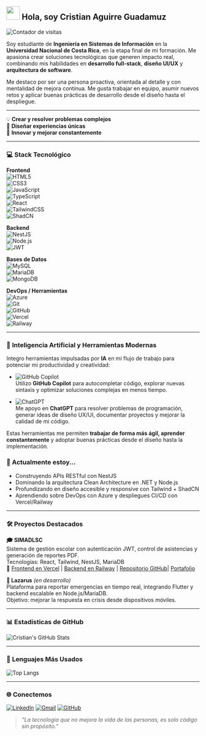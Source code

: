 <img src="https://media.giphy.com/media/hvRJCLFzcasrR4ia7z/giphy.gif" width="35" /> Hola, soy Cristian Aguirre Guadamuz
--

![Contador de visitas](https://hits.sh/github.com/CristianAG13/CristianAG13.svg?style=flat-square)

Soy estudiante de **Ingeniería en Sistemas de Información** en la **Universidad Nacional de Costa Rica**, en la etapa final de mi formación. Me apasiona crear soluciones tecnológicas que generen impacto real, combinando mis habilidades en **desarrollo full-stack**, **diseño UI/UX** y **arquitectura de software**.

Me destaco por ser una persona proactiva, orientada al detalle y con mentalidad de mejora continua. Me gusta trabajar en equipo, asumir nuevos retos y aplicar buenas prácticas de desarrollo desde el diseño hasta el despliegue.


---


💡 **Crear y resolver problemas complejos**  
🎨 **Diseñar experiencias únicas**  
🚀 **Innovar y mejorar constantemente**



---


### 💻 **Stack Tecnológico**

**Frontend**  
![HTML5](https://img.shields.io/badge/HTML5-E34F26?style=flat-square&logo=html5&logoColor=white)  
![CSS3](https://img.shields.io/badge/CSS3-1572B6?style=flat-square&logo=css3&logoColor=white)  
![JavaScript](https://img.shields.io/badge/JavaScript-F7DF1E?style=flat-square&logo=javascript&logoColor=black)  
![TypeScript](https://img.shields.io/badge/TypeScript-007ACC?style=flat-square&logo=typescript&logoColor=white)  
![React](https://img.shields.io/badge/React-61DAFB?style=flat-square&logo=react&logoColor=black)  
![TailwindCSS](https://img.shields.io/badge/TailwindCSS-38B2AC?style=flat-square&logo=tailwind-css&logoColor=white)  
![ShadCN](https://img.shields.io/badge/ShadCN_UI-111827?style=flat-square)

**Backend**  
![NestJS](https://img.shields.io/badge/NestJS-E0234E?style=flat-square&logo=nestjs&logoColor=white)  
![Node.js](https://img.shields.io/badge/Node.js-339933?style=flat-square&logo=nodedotjs&logoColor=white)  
![JWT](https://img.shields.io/badge/JWT-000000?style=flat-square&logo=jsonwebtokens&logoColor=white)

**Bases de Datos**  
![MySQL](https://img.shields.io/badge/MySQL-4479A1?style=flat-square&logo=mysql&logoColor=white)  
![MariaDB](https://img.shields.io/badge/MariaDB-003545?style=flat-square&logo=mariadb&logoColor=white)  
![MongoDB](https://img.shields.io/badge/MongoDB-47A248?style=flat-square&logo=mongodb&logoColor=white)

**DevOps / Herramientas**  
![Azure](https://img.shields.io/badge/Azure-0089D6?style=flat-square&logo=microsoft-azure&logoColor=white)  
![Git](https://img.shields.io/badge/Git-F05032?style=flat-square&logo=git&logoColor=white)  
![GitHub](https://img.shields.io/badge/GitHub-181717?style=flat-square&logo=github&logoColor=white)  
![Vercel](https://img.shields.io/badge/Vercel-000000?style=flat-square&logo=vercel&logoColor=white)  
![Railway](https://img.shields.io/badge/Railway-000000?style=flat-square&logo=railway&logoColor=white)


---


### 🤖 **Inteligencia Artificial y Herramientas Modernas**  
Integro herramientas impulsadas por **IA** en mi flujo de trabajo para potenciar mi productividad y creatividad:

- ![GitHub Copilot](https://img.shields.io/badge/GitHub_Copilot-181717?style=flat-square&logo=github&logoColor=white)  
  Utilizo **GitHub Copilot** para autocompletar código, explorar nuevas sintaxis y optimizar soluciones complejas en menos tiempo.

- ![ChatGPT](https://img.shields.io/badge/ChatGPT-1A1A1A?style=flat-square&logo=openai&logoColor=white)  
  Me apoyo en **ChatGPT** para resolver problemas de programación, generar ideas de diseño UX/UI, documentar proyectos y mejorar la calidad de mi código.

Estas herramientas me permiten **trabajar de forma más ágil, aprender constantemente** y adoptar buenas prácticas desde el diseño hasta la implementación.


### 🔭 Actualmente estoy...
- Construyendo APIs RESTful con NestJS
- Dominando la arquitectura Clean Architecture en .NET y Node.js
- Profundizando en diseño accesible y responsive con Tailwind + ShadCN
- Aprendiendo sobre DevOps con Azure y despliegues CI/CD con Vercel/Railway


---


### 🛠️ **Proyectos Destacados**

**🎓 SIMADLSC**  
Sistema de gestión escolar con autenticación JWT, control de asistencias y generación de reportes PDF.  
Tecnologías: React, Tailwind, NestJS, MariaDB  
🔗 [Frontend en Vercel](https://simadlsc.vercel.app) | [Backend en Railway](#) | [Repositorio GitHub](https://github.com/CristianAG13/SIMADLSC)| [Portafolio](https://portafolio-xi-gules.vercel.app)

**📡 Lazarus** *(en desarrollo)*  
Plataforma para reportar emergencias en tiempo real, integrando Flutter y backend escalable en Node.js/MariaDB.  
Objetivo: mejorar la respuesta en crisis desde dispositivos móviles.


---


### 📊 **Estadísticas de GitHub**  

![Cristian's GitHub Stats](https://github-readme-stats.vercel.app/api?username=CristianAG13&show_icons=true&hide_title=true&count_private=true&hide=prs&theme=radical)



---


### 📌 **Lenguajes Más Usados**  

![Top Langs](https://github-readme-stats.vercel.app/api/top-langs/?username=CristianAG13&langs_count=10&layout=compact&theme=radical)


---


### 🌐 Conectemos

[![LinkedIn](https://img.shields.io/badge/-LinkedIn-blue?style=flat-square&logo=linkedin&logoColor=white)]([https://linkedin.com/in/tu-usuario](https://www.linkedin.com/in/cristian-guadamuz-273647188/))
[![Gmail](https://img.shields.io/badge/-Gmail-D14836?style=flat-square&logo=gmail&logoColor=white)](mailto:Martinguaduz@gmail.com)
[![GitHub](https://img.shields.io/badge/-GitHub-181717?style=flat-square&logo=github&logoColor=white)](https://github.com/CristianAG13)

> _“La tecnología que no mejora la vida de las personas, es solo código sin propósito.”_



